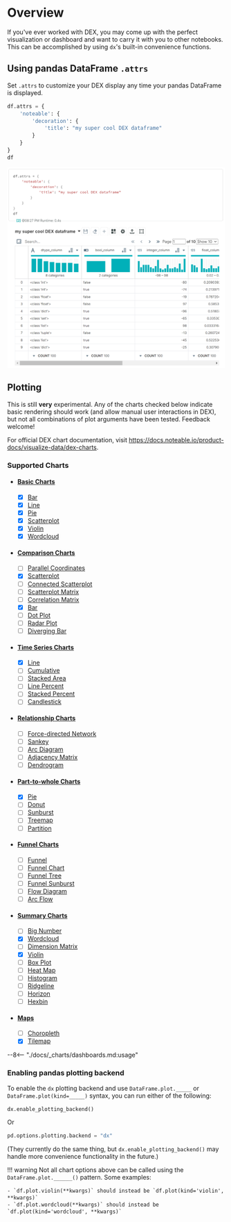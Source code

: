 # Overview

If you've ever worked with DEX, you may come up with the perfect visualization or dashboard and want to carry it with you to other notebooks. This can be accomplished by using `dx`'s built-in convenience functions.

## Using pandas DataFrame `.attrs`
Set `.attrs` to customize your DEX display any time your pandas DataFrame is displayed.
```python
df.attrs = {
    'noteable': {
        'decoration': {
            'title': "my super cool DEX dataframe"
        }
    }
}
df
```
![](../screenshots/attrs_view1.png)

## Plotting

This is still **very** experimental. Any of the charts checked below indicate basic rendering should work (and allow manual user interactions in DEX), but not all combinations of plot arguments have been tested. Feedback welcome!

For official DEX chart documentation, visit https://docs.noteable.io/product-docs/visualize-data/dex-charts. 
### Supported Charts

- #### [Basic Charts](../plotting/basic_charts.md)
    * [x] [Bar](../plotting/basic_charts.md#bar)
    * [x] [Line](../plotting/basic_charts.md#line)
    * [x] [Pie](../plotting/basic_charts.md#pie)
    * [x] [Scatterplot](../plotting/basic_charts.md#scatterplot)
    * [x] [Violin](../plotting/basic_charts.md#violin)
    * [x] [Wordcloud](../plotting/basic_charts.md#wordcloud)

- #### [Comparison Charts](../plotting/comparison_charts.md)
    * [ ] [Parallel Coordinates](../plotting/comparison_charts.md#parallel_coordinates)
    * [x] [Scatterplot](../plotting/comparison_charts.md#scatterplot)
    * [ ] [Connected Scatterplot](../plotting/comparison_charts.md#connected_scatterplot)
    * [ ] [Scatterplot Matrix](../plotting/comparison_charts.md#scatterplot_matrix)
    * [ ] [Correlation Matrix](../plotting/comparison_charts.md#correlation_matrix)
    * [x] [Bar](../plotting/comparison_charts.md#bar)
    * [ ] [Dot Plot](../plotting/comparison_charts.md#dotplot)
    * [ ] [Radar Plot](../plotting/comparison_charts.md#radar_plot)
    * [ ] [Diverging Bar](../plotting/comparison_charts.md#diverging_bar)
  
- #### [Time Series Charts](../plotting/time_series_charts.md)
    * [x] [Line](../plotting/time_series_charts.md#line)
    * [ ] [Cumulative](../plotting/time_series_charts.md#cumulative)
    * [ ] [Stacked Area](../plotting/time_series_charts.md#stacked_area)
    * [ ] [Line Percent](../plotting/time_series_charts.md#line_percent)
    * [ ] [Stacked Percent](../plotting/time_series_charts.md#stacked_percent)
    * [ ] [Candlestick](../plotting/time_series_charts.md#candlestick)

- #### [Relationship Charts](../plotting/relationship_charts.md)
    * [ ] [Force-directed Network](../plotting/relationship_charts.md#force_directed_network)
    * [ ] [Sankey](../plotting/relationship_charts.md#sankey)
    * [ ] [Arc Diagram](../plotting/relationship_charts.md#arc_diagram)
    * [ ] [Adjacency Matrix](../plotting/relationship_charts.md#adjacency_matrix)
    * [ ] [Dendrogram](../plotting/relationship_charts.md#dendrogram)

- #### [Part-to-whole Charts](../plotting/part_to_whole_charts.md)
    * [x] [Pie](../plotting/part_to_whole_charts.md#pie)
    * [ ] [Donut](../plotting/part_to_whole_charts.md#donut)
    * [ ] [Sunburst](../plotting/part_to_whole_charts.md#sunburst)
    * [ ] [Treemap](../plotting/part_to_whole_charts.md#treemap)
    * [ ] [Partition](../plotting/part_to_whole_charts.md#partition)

- #### [Funnel Charts](../plotting/funnel_charts.md)
    * [ ] [Funnel](../plotting/funnel_charts.md#funnel)
    * [ ] [Funnel Chart](../plotting/funnel_charts.md#funnel_chart)
    * [ ] [Funnel Tree](../plotting/funnel_charts.md#funnel_tree)
    * [ ] [Funnel Sunburst](../plotting/funnel_charts.md#funnel_sunburst)
    * [ ] [Flow Diagram](../plotting/funnel_charts.md#flow_diagram)
    * [ ] [Arc Flow](../plotting/funnel_charts.md#arc_flow)

- #### [Summary Charts](../plotting/summary_charts.md)
    * [ ] [Big Number](../plotting/summary_charts.md#big_number)
    * [x] [Wordcloud](../plotting/summary_charts.md#wordcloud)
    * [ ] [Dimension Matrix](../plotting/summary_charts.md#dimension_matrix)
    * [x] [Violin](../plotting/summary_charts.md#violin)
    * [ ] [Box Plot](../plotting/summary_charts.md#boxplot)
    * [ ] [Heat Map](../plotting/summary_charts.md#heatmap)
    * [ ] [Histogram](../plotting/summary_charts.md#histogram)
    * [ ] [Ridgeline](../plotting/summary_charts.md#ridgeline)
    * [ ] [Horizon](../plotting/summary_charts.md#horizon)
    * [ ] [Hexbin](../plotting/summary_charts.md#hexbin)

- #### [Maps](../plotting/maps.md)
    * [ ] [Choropleth](../plotting/maps.md#choropleth)
    * [x] [Tilemap](../plotting/maps.md#tilemap)

--8<-- "./docs/_charts/dashboards.md:usage"

### Enabling pandas plotting backend
To enable the `dx` plotting backend and use `DataFrame.plot._____` or `DataFrame.plot(kind=_____)` syntax, you can run either of the following:
```python
dx.enable_plotting_backend()
```
Or
```python
pd.options.plotting.backend = "dx"
```
(They currently do the same thing, but `dx.enable_plotting_backend()` may handle more convenience functionality in the future.)

!!! warning
    Not all chart options above can be called using the `DataFrame.plot.______()` pattern. Some examples:

    - `df.plot.violin(**kwargs)` should instead be `df.plot(kind='violin', **kwargs)`
    - `df.plot.wordcloud(**kwargs)` should instead be `df.plot(kind='wordcloud', **kwargs)`